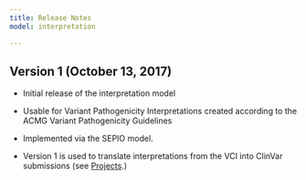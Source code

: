 ```yaml
---
title: Release Notes
model: interpretation

---
```


Version 1 (October 13, 2017)
----------------------------

* Initial release of the interpretation model

* Usable for Variant Pathogenicity Interpretations created according to the ACMG Variant Pathogenicity Guidelines

* Implemented via the SEPIO model.

* Version 1 is used to translate interpretations from the VCI into ClinVar submissions (see [Projects](../projects.html).)
